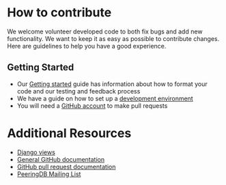 # How to contribute

We welcome volunteer developed code to both fix bugs and add new functionality. We want to keep it as easy as possible to contribute changes. Here are guidelines to help you have a good experience.

## Getting Started

* Our [Getting started](https://docs.peeringdb.com/howto/get-started-developing/) guide has information about how to format your code and our testing and feedback process
* We have a guide on how to set up a [development environment](https://docs.peeringdb.com/howto/run_development_container/)
* You will need a [GitHub account](https://github.com/) to make pull requests

# Additional Resources

* [Django views](https://github.com/peeringdb/peeringdb/blob/master/docs/dev/views.md)
* [General GitHub documentation](http://help.github.com/)
* [GitHub pull request documentation](http://help.github.com/send-pull-requests/)
* [PeeringDB Mailing List](https://docs.peeringdb.com/#mailing-lists)
